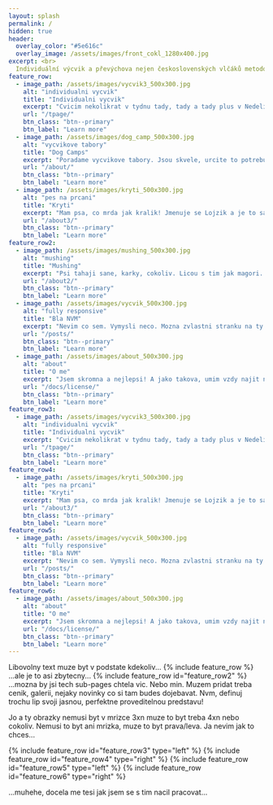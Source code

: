 ```yaml
---
layout: splash
permalink: /
hidden: true
header:
  overlay_color: "#5e616c"
  overlay_image: /assets/images/front_cokl_1280x400.jpg
excerpt: <br>
  Individuální výcvik a převýchova nejen československých vlčáků metodou pozitivní motivace, která zlepšuje vztah mezi člověkem a psem.<br />
feature_row:
  - image_path: /assets/images/vycvik3_500x300.jpg
    alt: "individualni vycvik"
    title: "Individualni vycvik"
    excerpt: "Cvicim nekolikrat v tydnu tady, tady a tady plus v Nedeli byvaji vycvikove dny."
    url: "/tpage/"
    btn_class: "btn--primary"
    btn_label: "Learn more"
  - image_path: /assets/images/dog_camp_500x300.jpg
    alt: "vycvikove tabory"
    title: "Dog Camps"
    excerpt: "Poradame vycvikove tabory. Jsou skvele, urcite to potrebujete zazit!"
    url: "/about/"
    btn_class: "btn--primary"
    btn_label: "Learn more"
  - image_path: /assets/images/kryti_500x300.jpg
    alt: "pes na prcani"
    title: "Kryti"
    excerpt: "Mam psa, co mrda jak kralik! Jmenuje se Lojzik a je to sampion celeho vesmiru."
    url: "/about3/"
    btn_class: "btn--primary"
    btn_label: "Learn more"
feature_row2:
  - image_path: /assets/images/mushing_500x300.jpg
    alt: "mushing"
    title: "Mushing"
    excerpt: "Psi tahaji sane, karky, cokoliv. Licou s tim jak magori. Najebes jim tam decka a nevis o nich tri dny."
    url: "/about2/"
    btn_class: "btn--primary"
    btn_label: "Learn more"
  - image_path: /assets/images/vycvik_500x300.jpg
    alt: "fully responsive"
    title: "Bla NVM"
    excerpt: "Nevim co sem. Vymysli neco. Mozna zvlastni stranku na ty stenata a prevzeti? Nebo nejaka galerie? Co ja vim DPC..."
    url: "/posts/"
    btn_class: "btn--primary"
    btn_label: "Learn more"
  - image_path: /assets/images/about_500x300.jpg
    alt: "about"
    title: "O me"
    excerpt: "Jsem skromna a nejlepsi! A jako takova, umim vzdy najit nejakyho magora na hoknu co neumim, nebo nechci delat :P"
    url: "/docs/license/"
    btn_class: "btn--primary"
    btn_label: "Learn more"      
feature_row3:
  - image_path: /assets/images/vycvik3_500x300.jpg
    alt: "individualni vycvik"
    title: "Individualni vycvik"
    excerpt: "Cvicim nekolikrat v tydnu tady, tady a tady plus v Nedeli byvaji vycvikove dny."
    url: "/tpage/"
    btn_class: "btn--primary"
    btn_label: "Learn more"
feature_row4:
  - image_path: /assets/images/kryti_500x300.jpg
    alt: "pes na prcani"
    title: "Kryti"
    excerpt: "Mam psa, co mrda jak kralik! Jmenuje se Lojzik a je to sampion celeho vesmiru."
    url: "/about3/"
    btn_class: "btn--primary"
    btn_label: "Learn more"
feature_row5:
  - image_path: /assets/images/vycvik_500x300.jpg
    alt: "fully responsive"
    title: "Bla NVM"
    excerpt: "Nevim co sem. Vymysli neco. Mozna zvlastni stranku na ty stenata a prevzeti? Nebo nejaka galerie? Co ja vim DPC..."
    url: "/posts/"
    btn_class: "btn--primary"
    btn_label: "Learn more"
feature_row6:
  - image_path: /assets/images/about_500x300.jpg
    alt: "about"
    title: "O me"
    excerpt: "Jsem skromna a nejlepsi! A jako takova, umim vzdy najit nejakyho magora na hoknu co neumim, nebo nechci delat :P"
    url: "/docs/license/"
    btn_class: "btn--primary"
    btn_label: "Learn more" 
---
```

Libovolny text muze byt v podstate kdekoliv...
{% include feature_row %}
...ale je to asi zbytecny...
{% include feature_row id="feature_row2" %}
...mozna by jsi tech sub-pages chtela vic. Nebo min. Muzem pridat treba cenik, galerii, nejaky novinky co si tam budes dojebavat. Nvm, definuj trochu lip svoji jasnou, perfektne proveditelnou predstavu!

Jo a ty obrazky nemusi byt v mrizce 3xn muze to byt treba 4xn nebo cokoliv. Nemusi to byt ani mrizka, muze to byt prava/leva. Ja nevim jak to chces...

{% include feature_row id="feature_row3" type="left" %}
{% include feature_row id="feature_row4" type="right" %}
{% include feature_row id="feature_row5" type="left" %}
{% include feature_row id="feature_row6" type="right" %}

...muhehe, docela me tesi jak jsem se s tim nacil pracovat...
